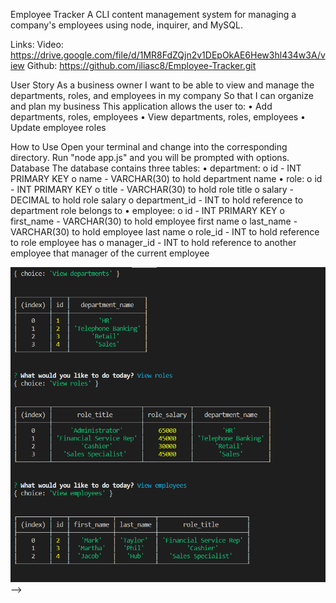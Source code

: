 
Employee Tracker
A CLI content management system for managing a company's employees using node, inquirer, and MySQL.

Links:
  Video: https://drive.google.com/file/d/1MR8FdZQjn2v1DEpOkAE6Hew3hl434w3A/view
  Github: https://github.com/iliasc8/Employee-Tracker.git


User Story
As a business owner
I want to be able to view and manage the departments, roles, and employees in my company
So that I can organize and plan my business
This application allows the user to:
•	Add departments, roles, employees
•	View departments, roles, employees
•	Update employee roles

How to Use
Open your terminal and change into the corresponding directory. Run "node app.js" and you will be prompted with options.
Database
The database contains three tables:
•	department:
o	id - INT PRIMARY KEY
o	name - VARCHAR(30) to hold department name
•	role:
o	id - INT PRIMARY KEY
o	title - VARCHAR(30) to hold role title
o	salary - DECIMAL to hold role salary
o	department_id - INT to hold reference to department role belongs to
•	employee:
o	id - INT PRIMARY KEY
o	first_name - VARCHAR(30) to hold employee first name
o	last_name - VARCHAR(30) to hold employee last name
o	role_id - INT to hold reference to role employee has
o	manager_id - INT to hold reference to another employee that manager of the current employee


![alt text](Empl.PNG) -->